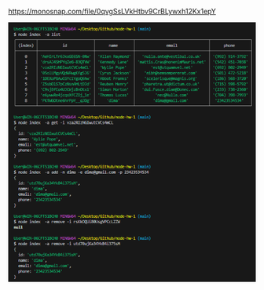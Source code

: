 https://monosnap.com/file/0qvgSsLVkHtbv9CrBLywxh12Kx1epY

![Alt text](img/image_2023-09-23_19-06-55.png)